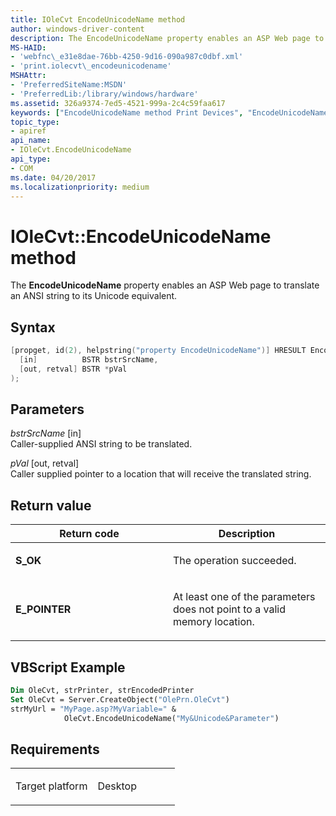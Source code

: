 ```yaml
---
title: IOleCvt EncodeUnicodeName method
author: windows-driver-content
description: The EncodeUnicodeName property enables an ASP Web page to translate an ANSI string to its Unicode equivalent.
MS-HAID:
- 'webfnc\_e31e8dae-76bb-4250-9d16-090a987c0dbf.xml'
- 'print.iolecvt\_encodeunicodename'
MSHAttr:
- 'PreferredSiteName:MSDN'
- 'PreferredLib:/library/windows/hardware'
ms.assetid: 326a9374-7ed5-4521-999a-2c4c59faa617
keywords: ["EncodeUnicodeName method Print Devices", "EncodeUnicodeName method Print Devices , IOleCvt interface", "IOleCvt interface Print Devices , EncodeUnicodeName method"]
topic_type:
- apiref
api_name:
- IOleCvt.EncodeUnicodeName
api_type:
- COM
ms.date: 04/20/2017
ms.localizationpriority: medium
---
```


# IOleCvt::EncodeUnicodeName method

The **EncodeUnicodeName** property enables an ASP Web page to translate an ANSI string to its Unicode equivalent.

Syntax
------

```cpp
[propget, id(2), helpstring("property EncodeUnicodeName")] HRESULT EncodeUnicodeName(
  [in]          BSTR bstrSrcName,
  [out, retval] BSTR *pVal
);
```

Parameters
----------

*bstrSrcName* \[in\]  
Caller-supplied ANSI string to be translated.

*pVal* \[out, retval\]  
Caller supplied pointer to a location that will receive the translated string.

Return value
------------

<table>
<colgroup>
<col width="50%" />
<col width="50%" />
</colgroup>
<thead>
<tr class="header">
<th>Return code</th>
<th>Description</th>
</tr>
</thead>
<tbody>
<tr class="odd">
<td><strong>S_OK</strong></td>
<td><p>The operation succeeded.</p></td>
</tr>
<tr class="even">
<td><strong>E_POINTER</strong></td>
<td><p>At least one of the parameters does not point to a valid memory location.</p></td>
</tr>
</tbody>
</table>

## VBScript Example

```vb
Dim OleCvt, strPrinter, strEncodedPrinter
Set OleCvt = Server.CreateObject("OlePrn.OleCvt")
strMyUrl = "MyPage.asp?MyVariable=" & 
            OleCvt.EncodeUnicodeName("My&Unicode&Parameter")
```

Requirements
------------

<table>
<colgroup>
<col width="50%" />
<col width="50%" />
</colgroup>
<tbody>
<tr class="odd">
<td><p>Target platform</p></td>
<td>Desktop</td>
</tr>
</tbody>
</table>
